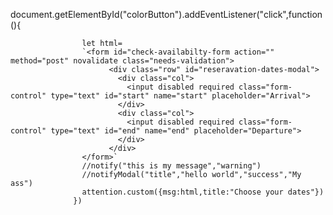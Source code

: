 document.getElementById("colorButton").addEventListener("click",function(){
                    
                    let html=
                    `<form id="check-availabilty-form action="" method="post" novalidate class="needs-validation">
                          <div class="row" id="reseravation-dates-modal">
                            <div class="col">
                              <input disabled required class="form-control" type="text" id="start" name="start" placeholder="Arrival">
                            </div>
                            <div class="col">
                              <input disabled required class="form-control" type="text" id="end" name="end" placeholder="Departure">
                            </div>
                          </div>
                    </form>`
                    //notify("this is my message","warning")
                    //notifyModal("title","hello world","success","My ass")
                    attention.custom({msg:html,title:"Choose your dates"})
                  })